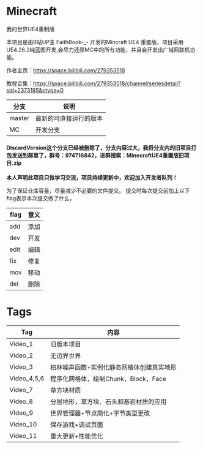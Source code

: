 # Minecraft
我的世界UE4重制版

本项目是由B站UP主 FaithBook-_- 开发的Mincraft UE4 重置版，项目采用UE4.26.2纯蓝图开发,会尽力还原MC中的所有功能，并且会开发出广域网联机功能。

作者主页：https://space.bilibili.com/279353518

教程合集：https://space.bilibili.com/279353518/channel/seriesdetail?sid=2373195&ctype=0

|分支|说明|
|---|---|
|master|最新的可直接运行的版本|
|MC|开发分支|
#### DiscardVersion这个分支已经被删除了，分支内容过大，我将分支内的旧项目打包发送到群里了，群号：974716842，进群搜索：MinecraftUE4重置版旧项目.zip


**本人声明此项目只做学习交流，项目持续更新中，欢迎加入开发者队列！**

为了保证仓库容量，尽量减少不必要的文件提交。
提交时每次提交前加上以下flag表示本次提交做了什么，

|flag|意义|
|---|---|
|add|添加|
|dev|开发|
|edit|编辑|
|fix|修复|
|mov|移动|
|del|删除|



# Tags
|Tag|内容|
|---|---|
|Video_1|旧版本项目|
|Video_2|无边界世界|
|Video_3|柏林噪声函数+实例化静态网格体创建真实地形|
|Video_4,5,6|程序化网格体，绘制Chunk，Block，Face|
|Video_7|草方块材质|
|Video_8|分层地形，草方块、石头和基岩材质的应用|
|VIdeo_9|世界管理器+节点简化+字节类型更改|
|Video_10|保存游戏+调试页面|
|Video_11|重大更新+性能优化|

